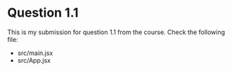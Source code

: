 # Question 1.1 #

This is my submission for question 1.1 from the course. Check the following file:

- src/main.jsx
- src/App.jsx
